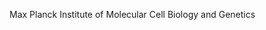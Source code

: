 [//]: # (Created by ./bin/manage_files.pl from ./species/Schmidtea_mediterranea/PRJNA379262/Schmidtea_mediterranea_PRJNA379262.summary.html on Thu Jun 11 13:45:45 2020)
Max Planck Institute of Molecular Cell Biology and Genetics

